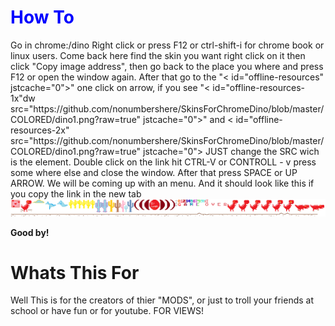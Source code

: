 <h1 style="color: blue">How To</h1>
<p>Go in chrome:/dino Right click or press F12 or ctrl-shift-i for chrome book or linux users. Come back here find the skin you want right click on it then click "Copy image address", then go back to the place you where and press F12 or open the window again. After that go to the "< id="offline-resources" jstcache="0">" one click on arrow, if you see "< id="offline-resources-1x"dw src="https://github.com/nonumbershere/SkinsForChromeDino/blob/master/COLORED/dino1.png?raw=true" jstcache="0">" and < id="offline-resources-2x" src="https://github.com/nonumbershere/SkinsForChromeDino/blob/master/COLORED/dino1.png?raw=true" jstcache="0"> JUST change the SRC wich is the element. Double click on the link hit CTRL-V or CONTROLL - v press some where else and close the window. After that press SPACE or UP ARROW. We will be coming up with an menu. And it should look like this if you copy the link in the new tab
 <img id="offline-resources-1x" src="https://github.com/nonumbershere/SkinsForChromeDino/blob/master/COLORED/dino1.png?raw=true" jstcache="0"></p><b> Good by!</b>
<h1>Whats This For</h1>
Well This is for the creators of thier "MODS", or just to troll your friends at school or have fun or for youtube. FOR VIEWS!

